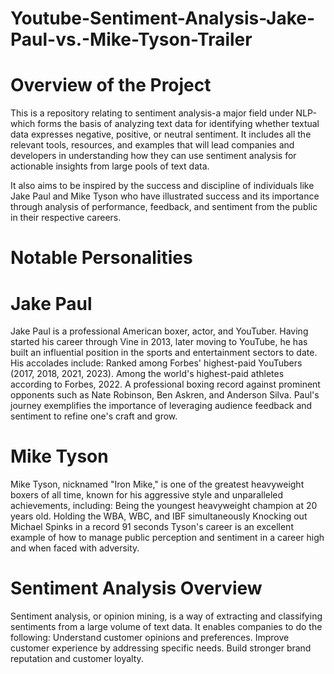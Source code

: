# Youtube-Sentiment-Analysis-Jake-Paul-vs.-Mike-Tyson-Trailer
# Overview of the Project
This is a repository relating to sentiment analysis-a major field under NLP-which forms the basis of analyzing text data for identifying whether textual data expresses negative, positive, or neutral sentiment. It includes all the relevant tools, resources, and examples that will lead companies and developers in understanding how they can use sentiment analysis for actionable insights from large pools of text data.

It also aims to be inspired by the success and discipline of individuals like Jake Paul and Mike Tyson who have illustrated success and its importance through analysis of performance, feedback, and sentiment from the public in their respective careers.

# Notable Personalities
# Jake Paul
Jake Paul is a professional American boxer, actor, and YouTuber. Having started his career through Vine in 2013, later moving to YouTube, he has built an influential position in the sports and entertainment sectors to date. 
His accolades include:
Ranked among Forbes' highest-paid YouTubers (2017, 2018, 2021, 2023).
Among the world's highest-paid athletes according to Forbes, 2022.
A professional boxing record against prominent opponents such as Nate Robinson, Ben Askren, and Anderson Silva.
Paul's journey exemplifies the importance of leveraging audience feedback and sentiment to refine one's craft and grow.

# Mike Tyson
Mike Tyson, nicknamed "Iron Mike," is one of the greatest heavyweight boxers of all time, known for his aggressive style and unparalleled achievements, including:
Being the youngest heavyweight champion at 20 years old.
Holding the WBA, WBC, and IBF simultaneously
Knocking out Michael Spinks in a record 91 seconds
Tyson's career is an excellent example of how to manage public perception and sentiment in a career high and when faced with adversity.

# Sentiment Analysis Overview
Sentiment analysis, or opinion mining, is a way of extracting and classifying sentiments from a large volume of text data. It enables companies to do the following:
Understand customer opinions and preferences.
Improve customer experience by addressing specific needs.
Build stronger brand reputation and customer loyalty.
